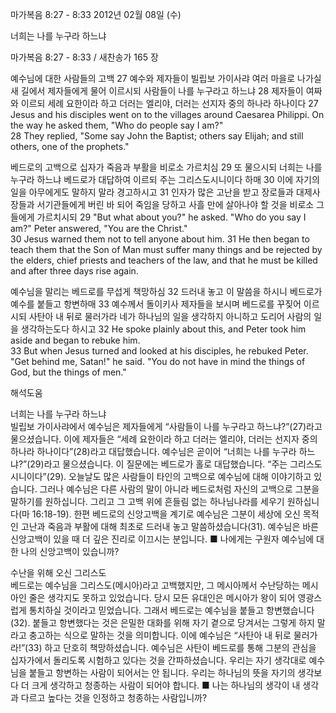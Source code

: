 마가복음 8:27 - 8:33 
2012년 02월 08일 (수)

너희는 나를 누구라 하느냐



마가복음 8:27 - 8:33 / 새찬송가 165 장


예수님에 대한 사람들의 고백
27 예수와 제자들이 빌립보 가이사랴 여러 마을로 나가실새 길에서 제자들에게 물어 이르시되 사람들이 나를 누구라고 하느냐 28 제자들이 여짜와 이르되 세례 요한이라 하고 더러는 엘리야, 더러는 선지자 중의 하나라 하나이다
27 Jesus and his disciples went on to the villages around Caesarea Philippi. On the way he asked them, "Who do people say I am?"   
28 They replied, "Some say John the Baptist; others say Elijah; and still others, one of the prophets."   

베드로의 고백으로 십자가 죽음과 부활을 비로소 가르치심
29 또 물으시되 너희는 나를 누구라 하느냐 베드로가 대답하여 이르되 주는 그리스도시니이다 하매 30 이에 자기의 일을 아무에게도 말하지 말라 경고하시고 31 인자가 많은 고난을 받고 장로들과 대제사장들과 서기관들에게 버린 바 되어 죽임을 당하고 사흘 만에 살아나야 할 것을 비로소 그들에게 가르치시되
29 "But what about you?" he asked. "Who do you say I am?" Peter answered, "You are the Christ."   
30 Jesus warned them not to tell anyone about him. 
31 He then began to teach them that the Son of Man must suffer many things and be rejected by the elders, chief priests and teachers of the law, and that he must be killed and after three days rise again.     

예수님을 말리는 베드로를 무섭게 책망하심
32 드러내 놓고 이 말씀을 하시니 베드로가 예수를 붙들고 항변하매 33 예수께서 돌이키사 제자들을 보시며 베드로를 꾸짖어 이르시되 사탄아 내 뒤로 물러가라 네가 하나님의 일을 생각하지 아니하고 도리어 사람의 일을 생각하는도다 하시고
32 He spoke plainly about this, and Peter took him aside and began to rebuke him.   
33 But when Jesus turned and looked at his disciples, he rebuked Peter. "Get behind me, Satan!" he said. "You do not have in mind the things of God, but the things of men."

해석도움





너희는 나를 누구라 하느냐  
빌립보 가이사랴에서 예수님은 제자들에게 “사람들이 나를 누구라고 하느냐?”(27)라고 물으셨습니다. 이에 제자들은 “세례 요한이라 하고 더러는 엘리야, 더러는 선지자 중의 하나라 하나이다”(28)라고 대답했습니다. 예수님은 곧이어 “너희는 나를 누구라 하느냐?”(29)라고 물으셨습니다. 이 질문에는 베드로가 홀로 대답했습니다. “주는 그리스도시니이다”(29). 오늘날도 많은 사람들이 타인의 고백으로 예수님에 대해 이야기하고 있습니다. 그러나 예수님은 다른 사람의 말이 아니라 베드로처럼 자신의 고백으로 그분을 말하기를 원하십니다. 그리고 그 고백 위에 흔들림 없는 하나님나라를 세우기 원하십니다(마 16:18-19). 한편 베드로의 신앙고백을 계기로 예수님은 그분이 세상에 오신 목적인 고난과 죽음과 부활에 대해 최초로 드러내 놓고 말씀하셨습니다(31). 예수님은 바른 신앙고백이 있을 때 더 깊은 진리로 이끄시는 분입니다.
■ 나에게는 구원자 예수님에 대한 나의 신앙고백이 있습니까?

수난을 위해 오신 그리스도  
베드로는 예수님을 그리스도(메시아)라고 고백했지만, 그 메시아께서 수난당하는 메시아인 줄은 생각지도 못하고 있었습니다. 당시 모든 유대인은 메시아가 왕이 되어 영광스럽게 통치하실 것이라고 믿었습니다. 그래서 베드로는 예수님을 붙들고 항변했습니다(32). 붙들고 항변했다는 것은 은밀한 대화를 위해 자기 곁으로 당겨서는 그렇게 하지 말라고 충고하는 식으로 말하는 것을 의미합니다. 이에 예수님은 “사탄아 내 뒤로 물러가라!”(33) 하고 단호히 책망하셨습니다. 예수님은 사탄이 베드로를 통해 그분의 관심을 십자가에서 돌리도록 시험하고 있다는 것을 간파하셨습니다. 우리는 자기 생각대로 예수님을 붙들고 항변하는 사람이 되어서는 안 됩니다. 우리는 하나님의 뜻을 자기의 생각보다 더 크게 생각하고 청종하는 사람이 되어야 합니다.
■ 나는 하나님의 생각이 내 생각과 다르고 높다는 것을 인정하고 청종하는 사람입니까?